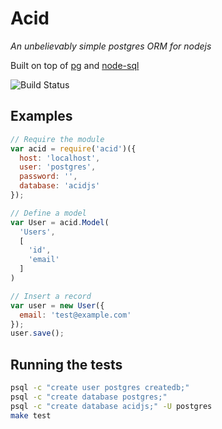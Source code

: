 # Acid
_An unbelievably simple postgres ORM for nodejs_

Built on top of [pg](https://github.com/brianc/node-postgres) and [node-sql](https://github.com/brianc/node-sql)

![Build Status](https://travis-ci.org/swlkr/acid.svg?branch=master)

## Examples

```js
// Require the module
var acid = require('acid')({
  host: 'localhost',
  user: 'postgres',
  password: '',
  database: 'acidjs'
});

// Define a model
var User = acid.Model(
  'Users',
  [
    'id',
    'email'
  ]
)

// Insert a record
var user = new User({
  email: 'test@example.com'
});
user.save();
```

## Running the tests

```bash
psql -c "create user postgres createdb;"
psql -c "create database postgres;"
psql -c "create database acidjs;" -U postgres
make test
```